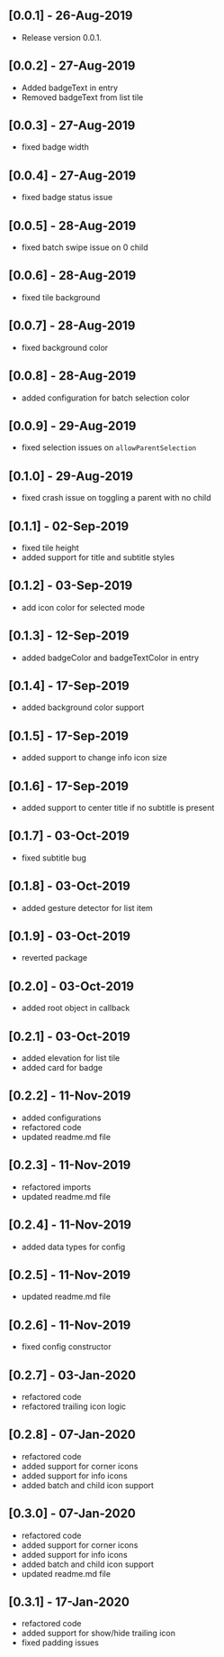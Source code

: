 ## [0.0.1] - 26-Aug-2019
* Release version 0.0.1.

## [0.0.2] - 27-Aug-2019
* Added badgeText in entry
* Removed badgeText from list tile

## [0.0.3] - 27-Aug-2019
* fixed badge width

## [0.0.4] - 27-Aug-2019
* fixed badge status issue

## [0.0.5] - 28-Aug-2019
* fixed batch swipe issue on 0 child

## [0.0.6] - 28-Aug-2019
* fixed tile background

## [0.0.7] - 28-Aug-2019
* fixed background color

## [0.0.8] - 28-Aug-2019
* added configuration for batch selection color

## [0.0.9] - 29-Aug-2019
* fixed selection issues on `allowParentSelection`

## [0.1.0] - 29-Aug-2019
* fixed crash issue on toggling a parent with no child

## [0.1.1] - 02-Sep-2019
* fixed tile height
* added support for title and subtitle styles

## [0.1.2] - 03-Sep-2019
* add icon color for selected mode

## [0.1.3] - 12-Sep-2019
* added badgeColor and badgeTextColor in entry

## [0.1.4] - 17-Sep-2019
* added background color support

## [0.1.5] - 17-Sep-2019
* added support to change info icon size

## [0.1.6] - 17-Sep-2019
* added support to center title if no subtitle is present

## [0.1.7] - 03-Oct-2019
* fixed subtitle bug

## [0.1.8] - 03-Oct-2019
* added gesture detector for list item

## [0.1.9] - 03-Oct-2019
* reverted package

## [0.2.0] - 03-Oct-2019
* added root object in callback 

## [0.2.1] - 03-Oct-2019
* added elevation for list tile
* added card for badge

## [0.2.2] - 11-Nov-2019
* added configurations
* refactored code
* updated readme.md file

## [0.2.3] - 11-Nov-2019
* refactored imports
* updated readme.md file

## [0.2.4] - 11-Nov-2019
* added data types for config 

## [0.2.5] - 11-Nov-2019
* updated readme.md file

## [0.2.6] - 11-Nov-2019
* fixed config constructor

## [0.2.7] - 03-Jan-2020
* refactored code
* refactored trailing icon logic

## [0.2.8] - 07-Jan-2020
* refactored code
* added support for corner icons
* added support for info icons
* added batch and child icon support

## [0.3.0] - 07-Jan-2020
* refactored code
* added support for corner icons
* added support for info icons
* added batch and child icon support
* updated readme.md file

## [0.3.1] - 17-Jan-2020
* refactored code
* added support for show/hide trailing icon
* fixed padding issues

